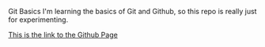 Git Basics
I'm learning the basics of Git and Github, so this repo is really just for experimenting.

[This is the link to the Github Page](https://guitar1412.github.io/prog209-yang-2018/)
